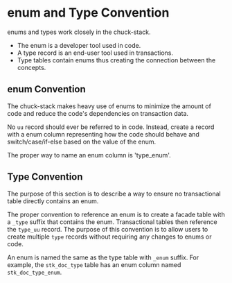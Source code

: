 # enum and Type Convention

enums and types work closely in the chuck-stack.
- The enum is a developer tool used in code.
- A type record is an end-user tool used in transactions.
- Type tables contain enums thus creating the connection between the concepts.

## enum Convention

The chuck-stack makes heavy use of enums to minimize the amount of code and reduce the code's dependencies on transaction data.

No `uu` record should ever be referred to in code. Instead, create a record with a enum column representing how the code should behave and switch/case/if-else based on the value of the enum.

The proper way to name an enum column is 'type_enum'.

## Type Convention

The purpose of this section is to describe a way to ensure no transactional table directly contains an enum.

The proper convention to reference an enum is to create a facade table with a `_type` suffix that contains the enum. Transactional tables then reference the `type_uu` record. The purpose of this convention is to allow users to create multiple `type` records without requiring any changes to enums or code.

An enum is named the same as the type table with `_enum` suffix. For example, the `stk_doc_type` table has an enum column named `stk_doc_type_enum`.
